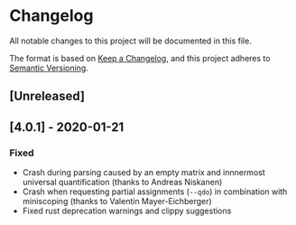 # Changelog

All notable changes to this project will be documented in this file.

The format is based on [Keep a Changelog](https://keepachangelog.com/en/1.0.0/),
and this project adheres to [Semantic Versioning](https://semver.org/spec/v2.0.0.html).

## [Unreleased]

## [4.0.1] - 2020-01-21
### Fixed
- Crash during parsing caused by an empty matrix and innnermost universal quantification (thanks to Andreas Niskanen)
- Crash when requesting partial assignments (`--qdo`) in combination with miniscoping (thanks to Valentin Mayer-Eichberger)
- Fixed rust deprecation warnings and clippy suggestions
